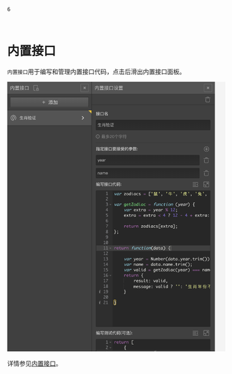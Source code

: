 ```index
6
```
```tag

```
```summary

```
# 内置接口

`内置接口`用于编写和管理内置接口代码，点击后滑出内置接口面板。

<img src='../../assets/snapshots/kit/embed-api.png'>

详情参见[内置接口](../../14customValidation/02interfaceValidation.md)。